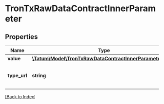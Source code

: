 # TronTxRawDataContractInnerParameter

## Properties

Name | Type | Description | Notes
------------ | ------------- | ------------- | -------------
**value** | [**\Tatum\Model\TronTxRawDataContractInnerParameterValue**](TronTxRawDataContractInnerParameterValue.md) |  | [optional]
**type_url** | **string** | Type of the smart contract event. | [optional]

[[Back to Index]](../index.md)
